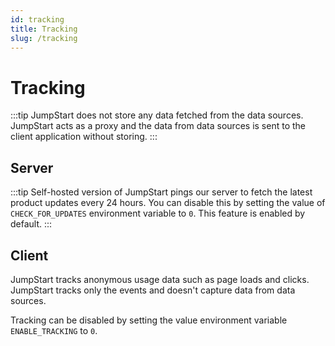 ```yaml
---
id: tracking
title: Tracking
slug: /tracking
---
```


# Tracking    

:::tip
JumpStart does not store any data fetched from the data sources. JumpStart acts as a proxy and the data from data sources is sent to the client application without storing.
:::

## Server

:::tip
Self-hosted version of JumpStart pings our server to fetch the latest product updates every 24 hours. You can disable this by setting the value of `CHECK_FOR_UPDATES` environment variable to `0`. This feature is enabled by default.
:::

## Client 

JumpStart tracks anonymous usage data such as page loads and clicks. JumpStart tracks only the events and doesn't capture data from data sources.

Tracking can be disabled by setting the value environment variable `ENABLE_TRACKING` to `0`. 
